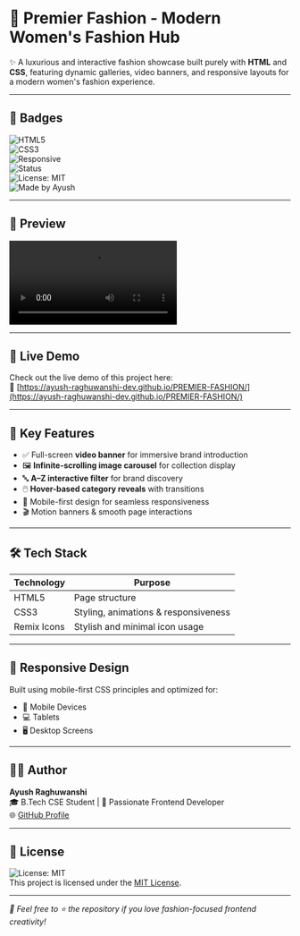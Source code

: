 # 👗 Premier Fashion - Modern Women's Fashion Hub

✨ A luxurious and interactive fashion showcase built purely with **HTML** and **CSS**, featuring dynamic galleries, video banners, and responsive layouts for a modern women's fashion experience.

---

## 🔖 Badges

![HTML5](https://img.shields.io/badge/HTML5-E34F26?style=flat-square&logo=html5&logoColor=white)  
![CSS3](https://img.shields.io/badge/CSS3-1572B6?style=flat-square&logo=css3&logoColor=white)  
![Responsive](https://img.shields.io/badge/Responsive-Design-green?style=flat-square)  
![Status](https://img.shields.io/badge/Status-Live-brightgreen?style=flat-square)  
![License: MIT](https://img.shields.io/badge/License-MIT-yellow.svg?style=flat-square)  
![Made by Ayush](https://img.shields.io/badge/Made%20by-Ayush%20Raghuwanshi-orange?style=flat-square)  

---

## 📸 Preview

![Preview Video](./Assets/preview.mp4)

---

## 🚀 Live Demo

Check out the live demo of this project here:  
🔗 [https://ayush-raghuwanshi-dev.github.io/PREMIER-FASHION/](https://ayush-raghuwanshi-dev.github.io/PREMIER-FASHION/)

---

## 🚀 Key Features

- ✅ Full-screen **video banner** for immersive brand introduction  
- 🖼️ **Infinite-scrolling image carousel** for collection display  
- 🔤 **A–Z interactive filter** for brand discovery  
- 🖱️ **Hover-based category reveals** with transitions  
- 📱 Mobile-first design for seamless responsiveness  
- 🎬 Motion banners & smooth page interactions  

---

## 🛠️ Tech Stack

| Technology   | Purpose                                |
|--------------|----------------------------------------|
| HTML5        | Page structure                         |
| CSS3         | Styling, animations & responsiveness   |
| Remix Icons  | Stylish and minimal icon usage         |

---

## 📱 Responsive Design

Built using mobile-first CSS principles and optimized for:  
- 📱 Mobile Devices  
- 💻 Tablets  
- 🖥️ Desktop Screens  

---

## 👨‍💻 Author

**Ayush Raghuwanshi**  
🎓 B.Tech CSE Student | 💅 Passionate Frontend Developer  
🌐 [GitHub Profile](https://github.com/Ayush-Raghuwanshi-Dev)

---

## 📄 License

![License: MIT](https://img.shields.io/badge/License-MIT-yellow.svg?style=flat-square)  
This project is licensed under the [MIT License](./LICENSE).

---

*💖 Feel free to ⭐ the repository if you love fashion-focused frontend creativity!*
